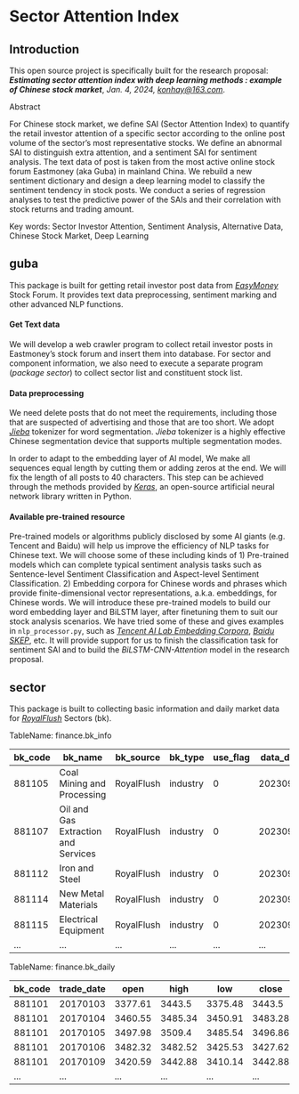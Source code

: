 # Sector Attention Index
## Introduction

This open source project is specifically built for the research proposal: ***Estimating sector attention index with deep learning methods : example of Chinese stock market***, *Jan. 4, 2024, konhay@163.com*.

Abstract

For Chinese stock market, we define SAI (Sector Attention Index) to quantify the retail investor attention of a specific sector according to the online post volume of the sector’s most representative stocks. We define an abnormal SAI to distinguish extra attention, and a sentiment SAI for sentiment analysis. The text data of post is taken from the most active online stock forum Eastmoney (aka Guba) in mainland China. We rebuild a new sentiment dictionary and design a deep learning model to classify the sentiment tendency in stock posts. We conduct a series of regression analyses to test the predictive power of the SAIs and their correlation with stock returns and trading amount. 

Key words: Sector Investor Attention, Sentiment Analysis, Alternative Data, Chinese Stock Market, Deep Learning

## guba
This package is built for getting retail investor post data from [*EasyMoney*](https://guba.eastmoney.com/) Stock Forum. It provides text data preprocessing, sentiment marking and other advanced NLP functions.
#### Get Text data

We will develop a web crawler program to collect retail investor posts in Eastmoney’s stock forum and insert them into database. For sector and component information, we also need to execute a separate program (*package sector*) to collect sector list and constituent stock list.

#### Data preprocessing

We need delete posts that do not meet the requirements, including those that are suspected of advertising and those that are too short. We adopt [*Jieba*](https://github.com/fxsjy/jieba) tokenizer for word segmentation. *Jieba* tokenizer is a highly effective Chinese segmentation device that supports multiple segmentation modes. 

In order to adapt to the embedding layer of AI model, We make all sequences equal length by cutting them or adding zeros at the end. We will fix the length of all posts to 40 characters. This step can be achieved through the methods provided by [*Keras*](https://keras.io/), an open-source artificial neural network library written in Python.

#### Available pre-trained resource

Pre-trained models or algorithms publicly disclosed by some AI giants (e.g. Tencent and Baidu) will help us improve the efficiency of NLP tasks for Chinese text. We will choose some of these including kinds of 1) Pre-trained models which can complete typical sentiment analysis tasks such as Sentence-level Sentiment Classification and Aspect-level Sentiment Classification. 2) Embedding corpora for Chinese words and phrases which provide finite-dimensional vector representations, a.k.a. embeddings, for Chinese words. We will introduce these pre-trained models to build our word embedding layer and BiLSTM layer, after finetuning them to suit our stock analysis scenarios. We have tried some of these and gives examples in `nlp_processor.py`, such as [*Tencent AI Lab Embedding Corpora*](https://ai.tencent.com/ailab/nlp/en/embedding.html), [*Baidu SKEP*](https://github.com/baidu/Senta), etc. It will provide support for us to finish the classification task for sentiment SAI and to build the *BiLSTM-CNN-Attention* model in the research proposal.

## sector
This package is built to collecting basic information and daily market data for [*RoyalFlush*](https://q.10jqka.com.cn/thshy/) Sectors (bk).

TableName: finance.bk_info

| bk_code | bk_name                             | bk_source  | bk_type  | use_flag | data_date |
| ------- | ----------------------------------- | ---------- | -------- | -------- | --------- |
| 881105  | Coal Mining and Processing          | RoyalFlush | industry | 0        | 20230901  |
| 881107  | Oil and Gas Extraction and Services | RoyalFlush | industry | 0        | 20230901  |
| 881112  | Iron and Steel                      | RoyalFlush | industry | 0        | 20230901  |
| 881114  | New Metal Materials                 | RoyalFlush | industry | 0        | 20230901  |
| 881115  | Electrical Equipment                | RoyalFlush | industry | 0        | 20230901  |
| ...     | ...                                 | ...        | ...      | ...      | ...       |

TableName: finance.bk_daily

| bk_code | trade_date | open    | high    | low     | close   | vol       | amount     |
| ------- | ---------- | ------- | ------- | ------- | ------- | --------- | ---------- |
| 881101  | 20170103   | 3377.61 | 3443.5  | 3375.48 | 3443.5  | 274943000 | 3716640000 |
| 881101  | 20170104   | 3460.55 | 3485.34 | 3450.91 | 3483.28 | 274666000 | 3556330000 |
| 881101  | 20170105   | 3497.98 | 3509.4  | 3485.54 | 3496.86 | 317430000 | 4151030000 |
| 881101  | 20170106   | 3482.32 | 3482.52 | 3425.53 | 3427.62 | 277866000 | 3730740000 |
| 881101  | 20170109   | 3420.59 | 3442.88 | 3410.14 | 3442.88 | 284142000 | 3557920000 |
| ...     | ...        | ...     | ...     | ...     | ...     | ...       | ...        |


